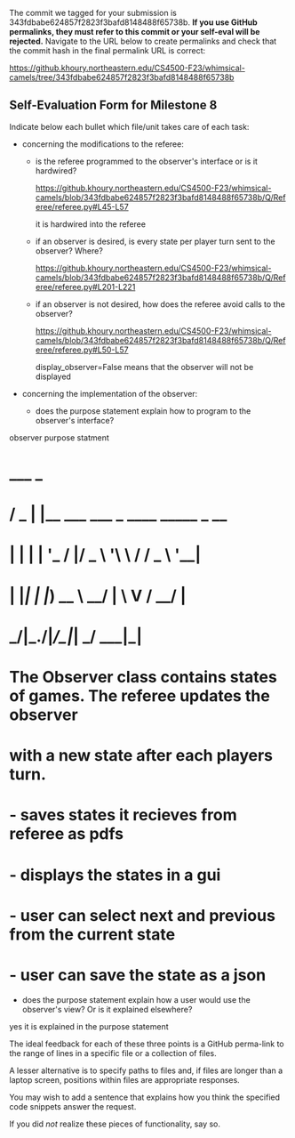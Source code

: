 The commit we tagged for your submission is 343fdbabe624857f2823f3bafd8148488f65738b.
**If you use GitHub permalinks, they must refer to this commit or your self-eval will be rejected.**
Navigate to the URL below to create permalinks and check that the commit hash in the final permalink URL is correct:

https://github.khoury.northeastern.edu/CS4500-F23/whimsical-camels/tree/343fdbabe624857f2823f3bafd8148488f65738b

## Self-Evaluation Form for Milestone 8

Indicate below each bullet which file/unit takes care of each task:

- concerning the modifications to the referee: 

  - is the referee programmed to the observer's interface
    or is it hardwired?

    https://github.khoury.northeastern.edu/CS4500-F23/whimsical-camels/blob/343fdbabe624857f2823f3bafd8148488f65738b/Q/Referee/referee.py#L45-L57

    it is hardwired into the referee

  - if an observer is desired, is every state per player turn sent to
    the observer? Where? 

    https://github.khoury.northeastern.edu/CS4500-F23/whimsical-camels/blob/343fdbabe624857f2823f3bafd8148488f65738b/Q/Referee/referee.py#L201-L221

  - if an observer is not desired, how does the referee avoid calls to
    the observer?

    https://github.khoury.northeastern.edu/CS4500-F23/whimsical-camels/blob/343fdbabe624857f2823f3bafd8148488f65738b/Q/Referee/referee.py#L50-L57

    display_observer=False means that the observer will not be displayed

- concerning the implementation of the observer:

  - does the purpose statement explain how to program to the
    observer's interface? 

observer purpose statment
#         ___  _                                  
#        / _ \| |__  ___  ___ _ ____   _____ _ __ 
#       | | | | '_ \/ __|/ _ \ '__\ \ / / _ \ '__|
#       | |_| | |_) \__ \  __/ |   \ V /  __/ |   
#        \___/|_.__/|___/\___|_|    \_/ \___|_|   
#
# The Observer class contains states of games. The referee updates the observer
# with a new state after each players turn. 
# 
# - saves states it recieves from referee as pdfs
# - displays the states in a gui 
#   - user can select next and previous from the current state
#   - user can save the state as a json

  - does the purpose statement explain how a user would use the
    observer's view? Or is it explained elsewhere? 

  yes it is explained in the purpose statement
  
The ideal feedback for each of these three points is a GitHub
perma-link to the range of lines in a specific file or a collection of
files.

A lesser alternative is to specify paths to files and, if files are
longer than a laptop screen, positions within files are appropriate
responses.

You may wish to add a sentence that explains how you think the
specified code snippets answer the request.

If you did *not* realize these pieces of functionality, say so.


